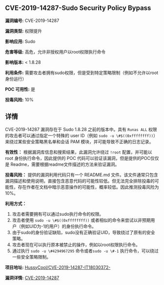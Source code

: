 ## CVE-2019-14287-Sudo Security Policy Bypass

**漏洞编号:** CVE-2019-14287

**漏洞类型:** 权限提升

**影响应用:** Sudo

**危害等级:** 高危，允许非授权用户以root权限执行命令

**影响版本:** < 1.8.28

**利用条件:** 需要攻击者拥有sudo权限，但是受到特定策略限制（例如不允许以root身份运行）

**POC 可用性:** 是

**投毒风险:** 10%

## 详情

CVE-2019-14287 漏洞存在于 Sudo 1.8.28 之前的版本中。具有 `Runas ALL` 权限的攻击者可以通过指定一个特殊的 user ID（例如 `sudo -u \#$((0xffffffff))`）来绕过某些安全策略黑名单和会话 PAM 模块，并可能导致不正确的日志记录。  

**有效性：**
根据漏洞库信息和搜索结果，此漏洞允许绕过 `!root` 配置，并可能以 root 身份执行命令，因此提供的 POC 代码可以验证该漏洞，但是提供的POC仅仅是 Readme，需要根据readme文件描述的方法来验证漏洞。

**投毒风险：**
提供的漏洞利用代码只有一个 README.md 文件。该文件通常只包含漏洞描述和使用说明，直接包含恶意代码的可能性较低。但无法完全排除投毒的可能性，存在作者在文档中暗示恶意操作的可能性，概率较低。因此推测投毒风险为10%。

**利用方式：**
1.  攻击者需要拥有可以通过sudo执行命令的权限。
2.  攻击者使用 `sudo -u \#$((0xffffffff))` 或者相似的命令来尝试以非预期用户（例如UID为-1的用户）的身份执行命令。
3.  由于sudo的身份验证缺陷，sudo没有正确验证UID，导致绕过了原有的安全策略。
4.  攻击者现在可以执行原本被禁止的操作，例如以root权限执行命令。
5.  通过执行 `sudo -u \#4294967295` 命令或者`sudo -u \#-1` 执行命令，可以绕过一些安全策略限制。

**项目地址:** [HussyCool/CVE-2019-14287-IT18030372-](https://github.com/HussyCool/CVE-2019-14287-IT18030372-)

**漏洞详情:** [CVE-2019-14287](https://nvd.nist.gov/vuln/detail/CVE-2019-14287)